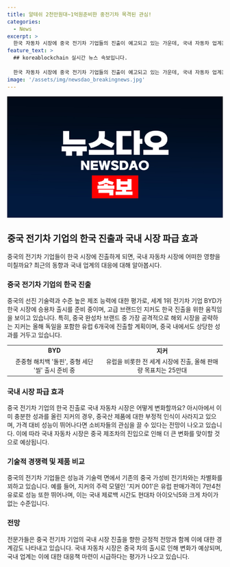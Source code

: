 ```yaml
---
title: 알테쉬 2천만원대~1억원준비한 중전기차 목격된 관심!
categories:
  - News
excerpt: >
  한국 자동차 시장에 중국 전기차 기업들의 진출이 예고되고 있는 가운데, 국내 자동차 업계는 중국의 기술력과 가격 경쟁력에 대한 우려를 갖고 있다. 중국의 전기차 기업 BYD와 프리미엄 브랜드 지커의 한국 진출이 예고되면서 국내 차량 시장을 뒤흔들 가능성이 거론되고 있다. 중국 전기차의 기술력과 성능은 상당한 수준에 이르며, 가격 대비 성능에서의 경쟁력도 갖췄다는 평가를 받고 있다. 중국 전기차 기업들의 국내 시장 공략은 국내 자동차 업계의 현실적인 경쟁 상황을 짚는 뜻깊은 전망을 제공한다.
feature_text: >
  ## koreablockchain 실시간 뉴스 속보입니다.

  한국 자동차 시장에 중국 전기차 기업들의 진출이 예고되고 있는 가운데, 국내 자동차 업계는 중국의 기술력과 가격 경쟁력에 대한 우려를 갖고 있다. 중국의 전기차 기업 BYD와 프리미엄 브랜드 지커의 한국 진출이 예고되면서 국내 차량 시장을 뒤흔들 가능성이 거론되고 있다. 중국 전기차의 기술력과 성능은 상당한 수준에 이르며, 가격 대비 성능에서의 경쟁력도 갖췄다는 평가를 받고 있다. 중국 전기차 기업들의 국내 시장 공략은 국내 자동차 업계의 현실적인 경쟁 상황을 짚는 뜻깊은 전망을 제공한다.
image: '/assets/img/newsdao_breakingnews.jpg'
---
```


<p><img src="/assets/img/newsdao_breakingnews.jpg" alt="koreablockchain 속보" /></p>

<h2 data-ke-size="size26">중국 전기차 기업의 한국 진출과 국내 시장 파급 효과</h2>

<p data-ke-size="size16">중국의 전기차 기업들이 한국 시장에 진출하게 되면, 국내 자동차 시장에 어떠한 영향을 미칠까요? 최근의 동향과 국내 업계의 대응에 대해 알아봅시다.</p>

<h3 data-ke-size="size24">중국 전기차 기업의 한국 진출</h3>

<p data-ke-size="size16">중국의 선진 기술력과 수준 높은 제조 능력에 대한 평가로, 세계 1위 전기차 기업 BYD가 한국 시장에 승용차 출시를 준비 중이며, 고급 브랜드인 지커도 한국 진출을 위한 움직임을 보이고 있습니다. 특히, 중국 완성차 브랜드 중 가장 공격적으로 해외 시장을 공략하는 지커는 올해 독일을 포함한 유럽 6개국에 진출할 계획이며, 중국 내에서도 상당한 성과를 거두고 있습니다.</p>

<table>
    <tr>
        <td style="text-align: center; height: 17px;"><b>BYD</b></td>
        <td style="text-align: center; height: 17px;"><b>지커</b></td>
    </tr>
    <tr>
        <td style="text-align: center; height: 17px;">준중형 해치백 '돌핀', 중형 세단 '씰' 출시 준비 중</td>
        <td style="text-align: center; height: 17px;">유럽을 비롯한 전 세계 시장에 진출, 올해 판매량 목표치는 25만대</td>
    </tr>
</table>

<h3 data-ke-size="size24">국내 시장 파급 효과</h3>

<p data-ke-size="size16">중국 전기차 기업의 한국 진출로 국내 자동차 시장은 어떻게 변화할까요? 아시아에서 이미 충분한 성과를 올린 지커의 경우, 중국산 제품에 대한 부정적 인식이 사라지고 있으며, 가격 대비 성능이 뛰어나다면 소비자들의 관심을 끌 수 있다는 전망이 나오고 있습니다. 이에 따라 국내 자동차 시장은 중국 제조차의 진입으로 인해 더 큰 변화를 맞이할 것으로 예상됩니다.</p>

<h3 data-ke-size="size24">기술적 경쟁력 및 제품 비교</h3>

<p data-ke-size="size16">중국의 전기차 기업들은 성능과 기술력 면에서 기존의 중국 가성비 전기차와는 차별화를 꾀하고 있습니다. 예를 들어, 지커의 주력 모델인 '지커 001'은 유럽 판매가격이 7만4천유로로 성능 또한 뛰어나며, 이는 국내 제로백 시간도 현대차 아이오닉5와 크게 차이가 없는 수준입니다.</p>

<h3 data-ke-size="size24">전망</h3>

<p data-ke-size="size16">전문가들은 중국 전기차 기업의 국내 시장 진출을 향한 긍정적 전망과 함께 이에 대한 경계감도 나타내고 있습니다. 국내 자동차 시장은 중국 차의 출시로 인해 변화가 예상되며, 국내 업계는 이에 대한 대응책 마련이 시급하다는 평가가 나오고 있습니다.</p>

